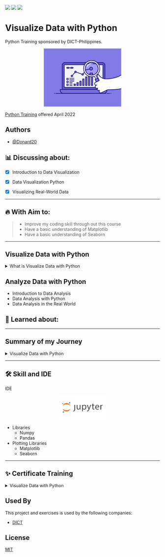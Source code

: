 <a href="https://github.com/Donard20" target="_blank"><img src="https://img.shields.io/badge/View-My%20Profile-informational?style=for-the-badge&logo=github"></a>   <a href="https://github.com/Donard20?tab=repositories" target="_blank"><img src="https://img.shields.io/badge/View-My%20Repositories-yellow?style=for-the-badge&logo=github"></a>   <a href="https://www.linkedin.com/in/engrnard/" target="_blank"><img src="https://img.shields.io/badge/View-LinkedIn-green?style=social&logo=linkedin"></a>
# Visualize Data with Python

Python Training sponsored by DICT-Philippines.

<p align="center">
<img src="https://github.com/Donard20/Visualize-Data-with-Python-DICT/blob/main/IMG/header.gif" width=50% height=50%>

[Python Training](https://www.noypigeeks.com/government/dict-python-programming-courses/) offered April 2022


## Authors

- [@Donard20](https://github.com/Donard20)

## 📊 Discussing about:
- [x] Introduction to Data Visualization
- [x] Data Visualization Python
- [x] Visualizing Real-World Data

   
---
   
   
## 🔥 With Aim to:
  >  - Improve my coding skill through out this course
  >  - Have a basic understanding of Matplotlib
  >  - Have a basic understanding of Seaborn
   
---

## Visualize Data with Python
   <details>
  <summary>
  What is Visualize Data with Python
  </summary>
  <p align="center">
  <img src="https://github.com/Donard20/Visualize-Data-with-Python-DICT/blob/main/IMG/intro/1.png" width=50% height=50%>
  <img src="https://github.com/Donard20/Visualize-Data-with-Python-DICT/blob/main/IMG/intro/2.png" width=50% height=50%>
  <img src="https://github.com/Donard20/Visualize-Data-with-Python-DICT/blob/main/IMG/intro/3.png" width=50% height=50%>


  </details>

## Analyze Data with Python

 - Introduction to Data Analysis
 - Data Analysis with Python
 - Data Analysis in the Real World

 
## 📙 Learned about:

<!-- - [x] Data Analysis method
- [x] Review of function, arrays and list in jupyternotebook using python
- [x] Data Handling in Python 
   - [x] Series() -create a series passing by list
   - [x] DataFrame() -data framing 
   - [x] read_csv() -reading a data from local machine
   - [x] info() - get the information of data and data types
   - [x] head() - display first 5 rows of data
   - [x] tail() - display last 5 rows of data
   - [x] shape() - display the shape, number of columns and rows
- [x] Working with DataFrame 
   - [x] dropna(), isnull, and isna() nethods - for null vaues in data
   - [x] describe() method - information of dataframe 
   - [x] simple filtering with conditionals
   - [x] arranging with sort_values
   - [x] aggregate method
- [x] Analyze the Data
   - [x] Clean the Data
   - [x] Applied the methods learned from the previous lesson/s
   - [x] fillna() method - to fill null values into non null
   - [x] to_datetime() method - to convert object into date data type
   - [x] astype method() - to convert a object into string readable -->

---
   
## Summary of my Journey
   <details>
  <summary>
  Visualize Data with Python
  </summary>
  <p align="center">
<!--   <img src="https://github.com/Donard20/Analyze-Data-with-Python-DICT/blob/main/IMG/summary/1.png" width=50% height=50%> -->

  </details>

---

## 🛠 Skill and IDE

IDE
<p align="center">
<img src="https://github.com/Donard20/learn-basic-statistics-python-DICT/blob/main/IMG/jupyter-logo-main-960x504.png" width=30% height=30%>
 
- Libraries
  - Numpy
  - Pandas
- Plotting Libraries
  - Matplotlib
  - Seaborn

---
   
## ✨ Certificate Training

  <details>
  <summary>
  Visualize Data with Python
  </summary>
   <p align="center">
<!--    <a href="https://courses.buri.io/view/user/certificate/f4486dfb-3640-4ff4-bb63-689bb58c6bf1/pdf" target="_blank"><img src="https://img.shields.io/badge/View-My%20Certificate-purple?style=for-the-badge&logo=github"></a> -->


 </details>


 </details>

## Used By

This project and exercises is used by the following companies:

- [DICT](https://dict.gov.ph/)



## License

[MIT](https://choosealicense.com/licenses/mit/)

